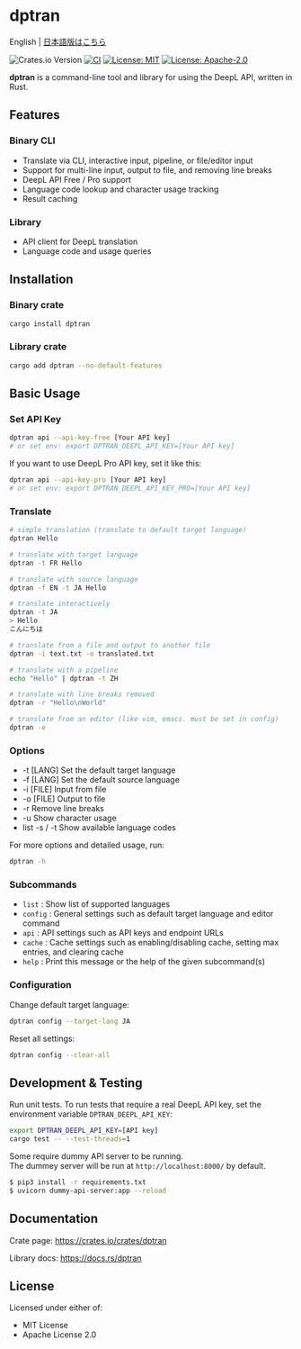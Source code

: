 # dptran

English | [日本語版はこちら](README_JA.md)

![Crates.io Version](https://img.shields.io/crates/v/dptran)
[![CI](https://github.com/yotiosoft/dptran/actions/workflows/rust.yml/badge.svg?branch=main)](https://github.com/yotiosoft/dptran/actions/workflows/rust.yml)
[![License: MIT](https://img.shields.io/badge/License-MIT-blue.svg)](https://opensource.org/licenses/MIT)
[![License: Apache-2.0](https://img.shields.io/badge/License-Apache%202.0-blue.svg)](https://opensource.org/licenses/Apache-2.0)

**dptran** is a command-line tool and library for using the DeepL API, written in Rust.

## Features

### Binary CLI

- Translate via CLI, interactive input, pipeline, or file/editor input
- Support for multi-line input, output to file, and removing line breaks
- DeepL API Free / Pro support
- Language code lookup and character usage tracking
- Result caching

### Library

- API client for DeepL translation
- Language code and usage queries

## Installation

### Binary crate
```bash
cargo install dptran
```

### Library crate
```bash
cargo add dptran --no-default-features
```
## Basic Usage
### Set API Key
```bash
dptran api --api-key-free [Your API key]
# or set env: export DPTRAN_DEEPL_API_KEY=[Your API key]
```

If you want to use DeepL Pro API key, set it like this:
```bash
dptran api --api-key-pro [Your API key]
# or set env: export DPTRAN_DEEPL_API_KEY_PRO=[Your API key]
```

### Translate
```bash
# simple translation (translate to default target language)
dptran Hello

# translate with target language
dptran -t FR Hello

# translate with source language
dptran -f EN -t JA Hello

# translate interactively
dptran -t JA
> Hello
こんにちは

# translate from a file and output to another file
dptran -i text.txt -o translated.txt

# translate with a pipeline
echo "Hello" | dptran -t ZH

# translate with line breaks removed
dptran -r "Hello\nWorld"

# translate from an editor (like vim, emacs. must be set in config)
dptran -e
```

### Options
- -t [LANG] Set the default target language
- -f [LANG] Set the default source language
- -i [FILE] Input from file
- -o [FILE] Output to file
- -r Remove line breaks
- -u Show character usage
- list -s / -t Show available language codes

For more options and detailed usage, run:
```bash
dptran -h
```

### Subcommands

- `list`   : Show list of supported languages
- `config` : General settings such as default target language and editor command
- `api`    : API settings such as API keys and endpoint URLs
- `cache`  : Cache settings such as enabling/disabling cache, setting max entries, and clearing cache
- `help`   : Print this message or the help of the given subcommand(s)

### Configuration
Change default target language:

```bash
dptran config --target-lang JA
```
Reset all settings:

```bash
dptran config --clear-all
```

## Development & Testing
Run unit tests.
To run tests that require a real DeepL API key, set the environment variable `DPTRAN_DEEPL_API_KEY`:

```bash
export DPTRAN_DEEPL_API_KEY=[API key]
cargo test -- --test-threads=1
```

Some require dummy API server to be running.  
The dummey server will be run at `http://localhost:8000/` by default.

```bash
$ pip3 install -r requirements.txt
$ uvicorn dummy-api-server:app --reload
```

## Documentation
Crate page: https://crates.io/crates/dptran

Library docs: https://docs.rs/dptran

## License
Licensed under either of:

- MIT License
- Apache License 2.0
